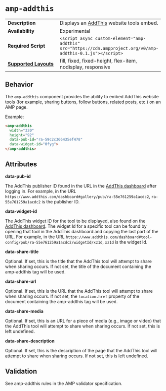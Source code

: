 <!---
Copyright 2018 The AMP HTML Authors. All Rights Reserved.

Licensed under the Apache License, Version 2.0 (the "License");
you may not use this file except in compliance with the License.
You may obtain a copy of the License at

      http://www.apache.org/licenses/LICENSE-2.0

Unless required by applicable law or agreed to in writing, software
distributed under the License is distributed on an "AS-IS" BASIS,
WITHOUT WARRANTIES OR CONDITIONS OF ANY KIND, either express or implied.
See the License for the specific language governing permissions and
limitations under the License.
-->

# <a name="amp-addthis"></a> `amp-addthis`

<table>
  <tr>
    <td width="40%"><strong>Description</strong></td>
    <td>Displays an <a href="https://www.addthis.com">AddThis</a> website tools embed.</td>
  </tr>
  <tr>
    <td width="40%"><strong>Availability</strong></td>
    <td>Experimental</td>
  </tr>
  <tr>
    <td width="40%"><strong>Required Script</strong></td>
    <td><code>&lt;script async custom-element="amp-addthis" src="https://cdn.ampproject.org/v0/amp-addthis-0.1.js">&lt;/script></code></td>
  </tr>
  <tr>
    <td class="col-fourty"><strong><a href="https://www.ampproject.org/docs/guides/responsive/control_layout.html">Supported Layouts</a></strong></td>
    <td>fill, fixed, fixed-height, flex-item, nodisplay, responsive</td>
  </tr>
</table>

## Behavior

The `amp-addthis` component provides the ability to embed AddThis website tools (for example, 
sharing buttons, follow buttons, related posts, etc.) on an AMP page.

Example:
```html
<amp-addthis
  width="320"
  height="92"
  data-pub-id="ra-59c2c366435ef478"
  data-widget-id="0fyg">
</amp-addthis>
```

## Attributes

**data-pub-id**

The AddThis publisher ID found in the URL in the [AddThis dashboard](https://addthis.com/dashboard)
after logging in. For example, in the URL `https://www.addthis.com/dashboard#gallery/pub/ra-55e761259a1acdc2`,
`ra-55e761259a1acdc2` is the publisher ID.

**data-widget-id**

The AddThis widget ID for the tool to be displayed, also found on the [AddThis dashboard](https://addthis.com/dashboard).
The widget Id for a specific tool can be found by opening that tool in the AddThis dashboard and
copying the last part of the URL. For example, in the URL `https://www.addthis.com/dashboard#tool-config/pub/ra-55e761259a1acdc2/widgetId/xz1d`,
`xz1d` is the widget Id.

**data-share-title**

Optional. If set, this is the title that the AddThis tool will attempt to share when sharing occurs.
If not set, the title of the document containing the amp-addthis tag will be used.

**data-share-url**

Optional. If set, this is the URL that the AddThis tool will attempt to share when sharing occurs.
If not set, the `location.href` property of the document containing the amp-addthis tag will be
used.

**data-share-media**

Optional. If set, this is an URL for a piece of media (e.g., image or video) that the AddThis tool
will attempt to share when sharing occurs. If not set, this is left undefined.

**data-share-description**

Optional. If set, this is the description of the page that the AddThis tool will attempt to share
when sharing occurs. If not set, this is left undefined.

## Validation

See amp-addthis rules in the AMP validator specification.
